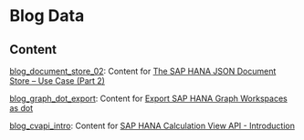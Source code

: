 # Blog Data

## Content
[blog_document_store_02](https://github.com/kasium/BlogData/tree/master/blog_document_store_02): Content for [The SAP HANA JSON Document Store – Use Case (Part 2)](https://blogs.sap.com/2018/04/27/the-sap-hana-json-document-store-use-case-part-2/)

[blog_graph_dot_export](https://github.com/kasium/BlogData/tree/master/blog_graph_dot_export): Content for [Export SAP HANA Graph Workspaces as dot](https://blogs.sap.com/2018/07/27/export-sap-hana-graph-workspaces-as-dot/)

[blog_cvapi_intro](https://github.com/kasium/BlogData/tree/master/blog_cvapi_intro): Content for [SAP HANA Calculation View API  - Introduction](https://blogs.sap.com/?p=1130665&preview=true&preview_id=1130665)
